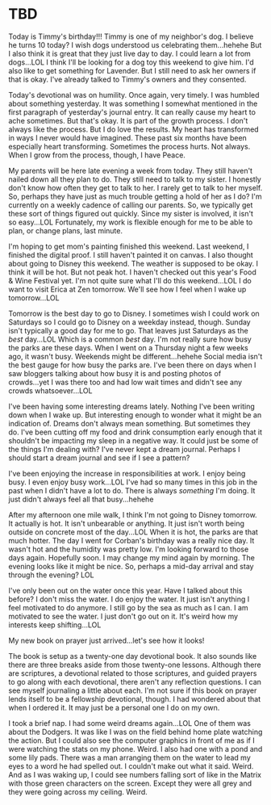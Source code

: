 # TBD

Today is Timmy's birthday!!! Timmy is one of my neighbor's dog. I believe he turns 10 today? I wish dogs understood us celebrating them...hehehe But I also think it is great that they just live day to day. I could learn a lot from dogs...LOL I think I'll be looking for a dog toy this weekend to give him. I'd also like to get something for Lavender. But I still need to ask her owners if that is okay. I've already talked to Timmy's owners and they consented.

Today's devotional was on humility. Once again, very timely. I was humbled about something yesterday. It was something I somewhat mentioned in the first paragraph of yesterday's journal entry. It can really cause my heart to ache sometimes. But that's okay. It is part of the growth process. I don't always like the process. But I do love the results. My heart has transformed in ways I never would have imagined. These past six months have been especially heart transforming. Sometimes the process hurts. Not always. When I grow from the process, though, I have Peace.

My parents will be here late evening a week from today. They still haven't nailed down all they plan to do. They still need to talk to my sister. I honestly don't know how often they get to talk to her. I rarely get to talk to her myself. So, perhaps they have just as much trouble getting a hold of her as I do? I'm currently on a weekly cadence of calling our parents. So, we typically get these sort of things figured out quickly. Since my sister is involved, it isn't so easy...LOL Fortunately, my work is flexible enough for me to be able to plan, or change plans, last minute.

I'm hoping to get mom's painting finished this weekend. Last weekend, I finished the digital proof. I still haven't painted it on canvas. I also thought about going to Disney this weekend. The weather is supposed to be okay. I think it will be hot. But not peak hot. I haven't checked out this year's Food & Wine Festival yet. I'm not quite sure what I'll do this weekend...LOL I do want to visit Erica at Zen tomorrow. We'll see how I feel when I wake up tomorrow...LOL

Tomorrow is the best day to go to Disney. I sometimes wish I could work on Saturdays so I could go to Disney on a weekday instead, though. Sunday isn't typically a good day for me to go. That leaves just Saturdays as the *best* day...LOL Which is a common *best* day. I'm not really sure how busy the parks are these days. When I went on a Thursday night a few weeks ago, it wasn't busy. Weekends might be different...hehehe Social media isn't the best gauge for how busy the parks are. I've been there on days when I saw bloggers talking about how busy it is and posting photos of crowds...yet I was there too and had low wait times and didn't see any crowds whatsoever...LOL

I've been having some interesting dreams lately. Nothing I've been writing down when I wake up. But interesting enough to wonder what it might be an indication of. Dreams don't always mean something. But sometimes they do. I've been cutting off my food and drink consumption early enough that it shouldn't be impacting my sleep in a negative way. It could just be some of the things I'm dealing with? I've never kept a dream journal. Perhaps I should start a dream journal and see if I see a pattern?

I've been enjoying the increase in responsibilities at work. I enjoy being busy. I even enjoy busy work...LOL I've had so many times in this job in the past when I didn't have a lot to do. There is always *something* I'm doing. It just didn't always feel all that busy...hehehe

After my afternoon one mile walk, I think I'm not going to Disney tomorrow. It actually is hot. It isn't unbearable or anything. It just isn't worth being outside on concrete most of the day...LOL When it is hot, the parks are that much hotter. The day I went for Corban's birthday was a really nice day. It wasn't hot and the humidity was pretty low. I'm looking forward to those days again. Hopefully soon. I may change my mind again by morning. The evening looks like it might be nice. So, perhaps a mid-day arrival and stay through the evening? LOL

I've only been out on the water once this year. Have I talked about this before? I don't miss the water. I do enjoy the water. It just isn't anything I feel motivated to do anymore. I still go by the sea as much as I can. I am motivated to see the water. I just don't go out on it. It's weird how my interests keep shifting...LOL

My new book on prayer just arrived...let's see how it looks!

The book is setup as a twenty-one day devotional book. It also sounds like there are three breaks aside from those twenty-one lessons. Although there are scriptures, a devotional related to those scriptures, and guided prayers to go along with each devotional, there aren't any reflection questions. I can see myself journaling a little about each. I'm not sure if this book on prayer lends itself to be a fellowship devotional, though. I had wondered about that when I ordered it. It may just be a personal one I do on my own.

I took a brief nap. I had some weird dreams again...LOL One of them was about the Dodgers. It was like I was on the field behind home plate watching the action. But I could also see the computer graphics in front of me as if I were watching the stats on my phone. Weird. I also had one with a pond and some lily pads. There was a man arranging them on the water to lead my eyes to a word he had spelled out. I couldn't make out what it said. Weird. And as I was waking up, I could see numbers falling sort of like in the Matrix with those green characters on the screen. Except they were all grey and they were going across my ceiling. Weird.

